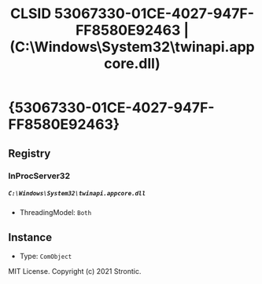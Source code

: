 ﻿---
title: "CLSID 53067330-01CE-4027-947F-FF8580E92463 | (C:\\Windows\\System32\\twinapi.appcore.dll)"
excerpt: What is COM-Object CLSID 53067330-01CE-4027-947F-FF8580E92463?
---

# {53067330-01CE-4027-947F-FF8580E92463}


## Registry


### InProcServer32

##### `C:\Windows\System32\twinapi.appcore.dll`
* ThreadingModel: `Both`

## Instance

* Type: `ComObject`

MIT License. Copyright (c) 2021 Strontic.


